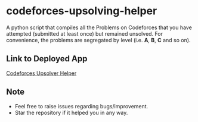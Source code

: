 # codeforces-upsolving-helper
A python script that compiles all the Problems on Codeforces that you have attempted (submitted at least once) but remained unsolved.
For convenience, the problems are segregated by level (i.e. **A**, **B**, **C** and so on).

## Link to Deployed App
<a href="https://codeforces-upsolving-helper.herokuapp.com/">Codeforces Upsolver Helper</a>

## Note
* Feel free to raise issues regarding bugs/improvement.
* Star the repository if it helped you in any way.